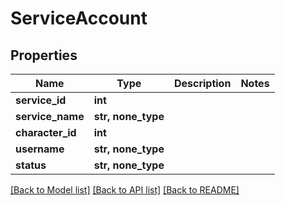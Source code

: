 # ServiceAccount


## Properties
Name | Type | Description | Notes
------------ | ------------- | ------------- | -------------
**service_id** | **int** |  | 
**service_name** | **str, none_type** |  | 
**character_id** | **int** |  | 
**username** | **str, none_type** |  | 
**status** | **str, none_type** |  | 

[[Back to Model list]](../README.md#documentation-for-models) [[Back to API list]](../README.md#documentation-for-api-endpoints) [[Back to README]](../README.md)


